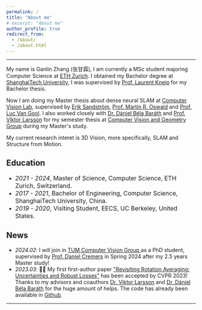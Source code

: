 ```yaml
---
permalink: /
title: "About me"
# excerpt: "About me"
author_profile: true
redirect_from: 
  - /about/
  - /about.html
---
```



---

My name is Ganlin Zhang (张甘霖), I am currently a MSc student majoring Computer Science at <a href="https://ethz.ch/en.html" target="_blank">ETH Zurich</a>. I obtained my Bachelor degree at <a href="http://www.shanghaitech.edu.cn/eng/" target="_blank">ShanghaiTech University</a>, I was supervised by <a href="https://mpl.sist.shanghaitech.edu.cn/Director.html" target="_blank">Prof. Laurent Kneip</a> for my Bachelor thesis.

Now I am doing my Master thesis about dense neural SLAM at  <a href="https://vision.ee.ethz.ch/" target="_blank">Computer Vision Lab</a>, supervised by <a href="https://eriksandstroem.github.io/" target="_blank">Erik Sandström</a>, <a href="https://cvg.ethz.ch/team/Dr-Martin-R-Oswald" target="_blank">Prof. Martin R. Oswald</a> and <a href="https://icu.ee.ethz.ch/people/head.html" target="_blank">Prof. Luc Van Gool</a>. I also worked closely with <a href="https://cvg.ethz.ch/team/Dr-Daniel-Bela-Barath" target="_blank">Dr. Dániel Béla Baráth</a> and <a href="https://vlarsson.github.io/" target="_blank">Prof. Viktor Larsson</a> for my semester thesis at <a href="https://www.cvg.ethz.ch/" target="_blank">Computer Vision and Geometry Group</a> during my Master's study.

My current research interet is 3D Vision, more specifically, SLAM and Structure from Motion.

## Education
- *<font size=3>2021 - 2024</font>*<font size=3>, Master of Science, Computer Science, ETH Zurich, Switzerland.</font> 
- *<font size=3>2017 - 2021</font>*<font size=3>, Bachelor of Engineering, Computer Science, ShanghaiTech University, China. </font>
- *<font size=3>2019 - 2020</font>*<font size=3>, Visiting Student, EECS, UC Berkeley, United States. </font>

## News
<ul>
  <li><em>2024.02</em>: I will join in <a href="https://cvg.cit.tum.de/" target="_blank">TUM Computer Vision Group </a> as a PhD student, supervised by <a href="https://cvg.cit.tum.de/members/cremers" target="_blank">Prof. Daniel Cremers</a> in Spring 2024 after my 2.5 years Master study!</li>
  <li><em>2023.03</em>:  🎉🎉 My first first-author paper <a href="https://openaccess.thecvf.com/content/CVPR2023/papers/Zhang_Revisiting_Rotation_Averaging_Uncertainties_and_Robust_Losses_CVPR_2023_paper.pdf" target="_blank">"Revisiting Rotation Averaging: Uncertainties and Robust Losses"</a> has been accepted by CVPR 2023! Thanks to my advisors and coauthors <a href="https://vlarsson.github.io/" target="_blank">Dr. Viktor Larsson</a> and <a href="https://people.inf.ethz.ch/dbarath/" target="_blank">Dr. Dániel Béla Baráth</a> for the huge amount of helps. The code has already been available in <a href="https://github.com/zhangganlin/GlobalSfMpy" target="_blank">Github</a>.</li>

</ul>

---

  <script type="text/javascript" id="clustrmaps" src="//cdn.clustrmaps.com/map_v2.js?cl=080808&w=400&t=tt&d=rM7BoV2_o5IxNyY7EAufsftBDgwOhxdU0h5gt6JOQ5o&co=ffffff&cmo=79c4d3&cmn=3a90cc&ct=80b2c6"></script>
